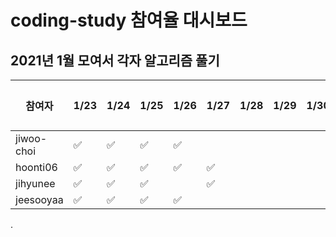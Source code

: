 # coding-study 참여율 대시보드

## 2021년 1월 모여서 각자 알고리즘 풀기 
|참여자|1/23|1/24|1/25|1/26|1/27|1/28|1/29|1/30|1/31|참여율|
|--|--|--|--|--|--|--|--|--|--|--|
|jiwoo-choi|✅|✅|✅|✅||||||0%|
|hoonti06|✅|✅|✅|✅|✅|||||0%|
|jihyunee|✅|✅|✅||✅|||||0%|
|jeesooyaa|✅|✅|✅|✅||||||0%|

.
